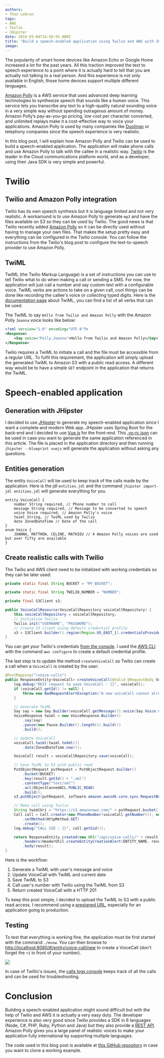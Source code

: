 ```yaml
---
authors:
- Theo Lebrun
tags:
- AWS
- Twilio
- JHipster
date: 2019-03-04T14:50:55.000Z
title: "Build a speech-enabled application using Twilio and AWS with JHipster"
image: 
---
```


The popularity of smart home devices like Amazon Echo or Google Home increased a lot for the past years. All this traction improved the text to speech experience to a point where it is actually hard to tell that you are actually not talking to a real person. And this experience is not only available in English, those home devices support multiple different languages.

[Amazon Polly](https://aws.amazon.com/polly/) is a AWS service that uses advanced deep learning technologies to synthesize speech that sounds like a human voice. This service lets you transcribe any text to a high-quality natural sounding voice in a very simple way without spending outrageous amount of money. Amazon Polly’s pay-as-you-go pricing, low cost per character converted, and unlimited replays make it a cost-effective way to voice your applications. Amazon Polly is used by many companies like [Duolingo](https://aws.amazon.com/blogs/machine-learning/powering-language-learning-on-duolingo-with-amazon-polly/) or telephony companies since the speech experience is very realistic.

In this blog post, I will explain how Amazon Polly and Twilio can be used to build a speech-enabled application. The application will make phone calls and use Amazon Polly to talk with the callee in a realistic way. [Twilio](https://www.twilio.com/) is the leader in the Cloud communications platform world, and as a developer, using their Java SDK is very simple and powerful.


# Twilio

## Twilio and Amazon Polly integration

Twilio has its own speech synthesis but it is language limited and not very realistic. A workaround is to use Amazon Polly to generate `mp3` and have the files available on S3 so they can be used by Twilio. The good news is that Twilio recently added [Amazon Polly](https://www.twilio.com/blog/2018/08/introducing-50-additional-text-to-speech-voices-with-amazon-polly-integration.html) so it can be directly used without having to manage your own files. That makes the setup pretty easy and everything can be configured in the Twilio console. You can follow the instructions from the Twilio's blog post to configure the text-to-speech provider to use Amazon Polly.

## TwiML

TwiML (the Twilio Markup Language) is a set of instructions you can use to tell Twilio what to do when making a call or sending a SMS. For now, the application will just call a number and say custom text with a configurable voice. TwiML verbs are actions to take on a given call, cool things can be done like recording the callee's voice or collecting typed digits. Here is the [documentation page](https://www.twilio.com/docs/voice/twiml) about TwiML, you can find a list of all verbs that can be used.

The TwiML to say `Hello from Twilio and Amazon Polly` with the Amazon Polly `Joanna` voice looks like below:

```xml
<?xml version="1.0" encoding="UTF-8"?>
<Response>
    <Say voice="Polly.Joanna">Hello from Twilio and Amazon Polly</Say>
</Response>
```

Twilio requires a TwiML to initiate a call and the file must be accessible from a regular URL. To fulfil this requirement, the application will simply upload the generated TwiML to Amazon S3 with a public read access. A different way would be to have a simple `GET` endpoint in the application that returns the TwiML.

# Speech-enabled application

## Generation with JHipster

I decided to use [JHipster](https://www.jhipster.tech/) to generate my speech-enabled application since I want a complete and modern Web app. JHipster uses Spring Boot for the back-end and I decided to use [Vue.js](https://vuejs.org/) for the front-end. This [.yo-rc.json]() can be used in case you want to generate the same application referenced in this article. The file is placed in the application directory and then running `jhipster --blueprint vuejs` will generate the application without asking any questions.

## Entities generation

The entity `VoiceCall` will be used to keep track of the calls made by the application. Here is the jdl `entities.jdl` and the command `jhipster import-jdl entities.jdl` will generate everything for you.

```
entity VoiceCall {
	number String required, // Phone number to call
	message String required, // Message to be converted to speech
	voice Voice required, // Amazon Polly's voice
	twiml String, // TwiML used by Twilio
	date ZonedDateTime // Date of the call
}
enum Voice {
	JOANNA, MATTHEW, CELINE, MATHIEU // 4 Amazon Polly voices are used but over fifty are available
}
```

## Create realistic calls with Twilio

The Twilio and AWS client need to be initialized with working credentials so they can be later used:

```java
private static final String BUCKET = "MY_BUCKET";

private static final String TWILIO_NUMBER = "NUMBER";

private final S3Client s3;

public VoiceCallResource(VoiceCallRepository voiceCallRepository) {
    this.voiceCallRepository = voiceCallRepository;
    // Initialize Twilio
    Twilio.init("USERNAME", "PASSWORD");
    // Create S3 client using default credential profile
    s3 = S3Client.builder().region(Region.US_EAST_1).credentialsProvider(ProfileCredentialsProvider.create()).build();
}
```

You can get your Twilio's credentials [from the console](https://www.twilio.com/console). I used the [AWS CLI](https://aws.amazon.com/cli/) with the command `aws configure` to create a default credential profile.

The last step is to update the method `createVoiceCall` so Twilio can create a call when a `VoiceCall` is created by the user:

```java
@PostMapping("/voice-calls")
public ResponseEntity<VoiceCall> createVoiceCall(@Valid @RequestBody VoiceCall voiceCall) throws URISyntaxException {
    log.debug("REST request to save VoiceCall : {}", voiceCall);
    if (voiceCall.getId() != null) {
        throw new BadRequestAlertException("A new voiceCall cannot already have an ID", ENTITY_NAME, "idexists");
    }

    // Generate TwiML
    Say say = new Say.Builder(voiceCall.getMessage()).voice(Say.Voice.valueOf("POLLY_" + voiceCall.getVoice().name())).build();
    VoiceResponse twiml = new VoiceResponse.Builder()
        .say(say)
        .pause(new Pause.Builder().length(1).build())
        .build();

    // Update VoiceCall
    voiceCall.twiml(twiml.toXml())
        .date(ZonedDateTime.now());

    VoiceCall result = voiceCallRepository.save(voiceCall);

    // Save TwiML to S3 with public read
    PutObjectRequest putRequest = PutObjectRequest.builder()
        .bucket(BUCKET)
        .key(result.getId() + ".xml")
        .contentType("text/xml")
        .acl(ObjectCannedACL.PUBLIC_READ)
        .build();
    s3.putObject(putRequest, software.amazon.awssdk.core.sync.RequestBody.fromString(result.getTwiml()));

    // Make call using Twilio
    String twimlUri = "https://s3.amazonaws.com/" + putRequest.bucket() + "/" + putRequest.key();
    Call call = Call.creator(new PhoneNumber(voiceCall.getNumber()), new PhoneNumber(TWILIO_NUMBER), new URI(twimlUri))
        .setMethod(HttpMethod.GET)
        .create();
    log.debug("CALL SID : {}", call.getSid());

    return ResponseEntity.created(new URI("/api/voice-calls/" + result.getId()))
        .headers(HeaderUtil.createEntityCreationAlert(ENTITY_NAME, result.getId().toString()))
        .body(result);
}
```

Here is the workflow:
1. Generate a TwiML with user's message and voice
2. Update VoiceCall with TwiML and current date
3. Save TwiML to S3
4. Call user's number with Twilio using the TwiML from S3
5. Return created VoiceCall with a HTTP 201

To keep this post simple, I decided to upload the TwiML to S3 with a public read access. I recommend using a [presigned URL](https://docs.aws.amazon.com/AmazonS3/latest/dev/ShareObjectPreSignedURL.html), especially for an application going to production.

## Testing

To test that everything is working fine, the application must be first started with the command `./mvnw`. You can then browse to [http://localhost:8080/#/entity/voice-call/new](http://localhost:8080/#/entity/voice-call/new) to create a VoiceCall (don't forget the `+1` in front of your number).

![](https://raw.githubusercontent.com/Falydoor/blog-usa/speech-enabled-application/images/2019/03/twilio.png)

In case of Twillio's issues, the [calls logs console](https://www.twilio.com/console/voice/calls/logs) keeps track of all the calls and can be used for troubleshooting.

# Conclusion

Building a speech-enabled application might sound difficult but with the help of Twilio and AWS it is actually a very easy duty. The developer experience is also very good since Twilio provides a SDK in 6 languages (Node, C#, PHP, Ruby, Python and Java) but they also provide a [REST API](https://www.twilio.com/docs/usage/api). Amazon Polly gives you a large panel of realistic voices to make your application fully international by supporting multiple languages.

The code used in this blog post is available at [this GitHub repository](https://github.com/Falydoor/jhipster-twilio-polly) in case you want to clone a working example.
